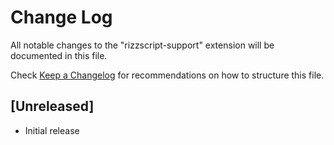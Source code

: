 # Change Log

All notable changes to the "rizzscript-support" extension will be documented in this file.

Check [Keep a Changelog](http://keepachangelog.com/) for recommendations on how to structure this file.

## [Unreleased]

- Initial release